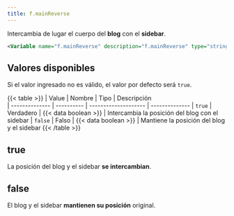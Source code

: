 ```yaml
---
title: f.mainReverse
---
```


Intercambia de lugar el cuerpo del **blog** con el **sidebar**.

```xml
<Variable name="f.mainReverse" description="f.mainReverse" type="string" value="false"/>
```

## Valores disponibles

Si el valor ingresado no es válido, el valor por defecto será `true`.

{{< table >}}
| Value          | Nombre     | Tipo                 | Descripción   
| -------------- | ---------- | -------------------- | --------------
| `true`         | Verdadero  | {{< data boolean >}} | Intercambia la posición del blog con el sidebar
| `false`        | Falso      | {{< data boolean >}} | Mantiene la posición del blog y el sidebar
{{< /table >}}


## true

La posición del blog y el sidebar **se intercambian**.

## false

El blog y el sidebar **mantienen su posición** original.
